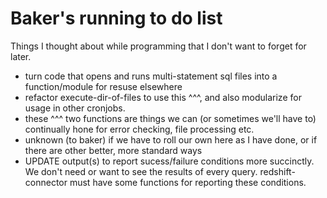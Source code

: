 # Baker's running to do list

Things I thought about while programming that I don't want to forget for later.

* turn code that opens and runs multi-statement sql files into a function/module for resuse elsewhere
* refactor execute-dir-of-files to use this ^^^, and also modularize for usage in other cronjobs.
* these ^^^ two functions are things we can (or sometimes we'll have to) continually hone for error checking, file processing etc.
* unknown (to baker) if we have to roll our own here as I have done, or if there are other better, more standard ways
* UPDATE output(s) to report sucess/failure conditions more succinctly.  We don't need or want to see the results of every query.  redshift-connector must have some functions for reporting these conditions.
